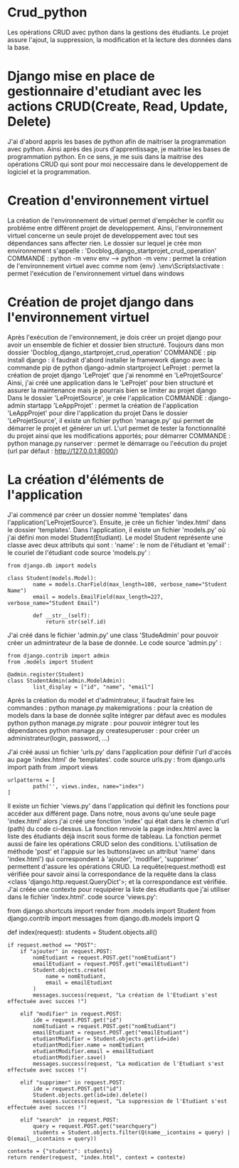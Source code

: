 # Crud_python
Les opérations CRUD avec python dans la gestions des étudiants. Le projet assure l'ajout, la suppression, la modification et la lecture des données dans la base.


# Django mise en place de gestionnaire d'etudiant avec les actions CRUD(Create, Read, Update, Delete)

J'ai d'abord appris les bases de python afin de maitriser la programmation avec python.
Ainsi après des jours d'apprentissage, je maitrise les bases de programmation python.
En ce sens, je me suis dans la maitrise des opérations CRUD qui sont pour moi neccessaire dans le developpement de logiciel et la programmation.

# Creation d'environnement virtuel
La création de l'environnement de virtuel permet d'empêcher le conflit ou probléme entre différent projet de developpement.
Ainsi, l'environnement virtuel concerne un seule projet de developpement avec tout ses dépendances sans affecter rien.
Le dossier sur lequel je crée mon environnement s'appelle : 'Docblog_django_startprojet_crud_operation'
COMMANDE : 
	python -m venv env --> python -m venv : permet la création de l'environnement virtuel avec comme nom {env}
	.\env\Scripts\activate : permet l'exécution de l'environnement virtuel dans windows

# Création de projet django dans l'environnement virtuel
Après l'exécution de l'environnement, je dois créer un projet django pour avoir un ensemble de fichier et dossier bien structuré.
Toujours dans mon dossier 'Docblog_django_startprojet_crud_operation'
COMMANDE :
	pip install django : il faudrait d'abord installer le framework django avec la commande pip de python
	django-admin startproject LeProjet : permet la création de projet django 'LeProjet' que j'ai renommé en 'LeProjetSource'
Ainsi, j'ai créé une application dans le 'LeProjet' pour bien structuré et assurer la maintenance mais je pourrais bien se limiter au projet django
Dans le dossier 'LeProjetSource', je crée l'application
COMMANDE :
	django-admin startapp 'LeAppProjet' : permet la création de l'application 'LeAppProjet' pour dire l'application du projet
Dans le dossier 'LeProjetSource', il existe un fichier python 'manage.py' qui permet de démarrer le projet et générer un url.
L'url permet de tester la fonctionnalité du projet ainsi que les modifications apportés; pour démarrer
COMMANDE : 
	python manage.py runserver : permet le démarrage ou l'eécution du projet (url par défaut : http://127.0.0.1:8000/)

# La création d'éléments de l'application 

J'ai commencé par créer un dossier nommé 'templates' dans l'application('LeProjetSource'). Ensuite, je crée un fichier 'index.html' dans le dossier 'templates'.
Dans l'application, il existe un fichier 'models.py' où j'ai défini mon model Student(Etudiant).
Le model Student représente une classe avec deux attributs qui sont : 'name' : le nom de l'étudiant et 'email' : le couriel de l'étudiant
code source 'models.py' : 

	from django.db import models

	class Student(models.Model):
    		name = models.CharField(max_length=100, verbose_name="Student Name")
    		email = models.EmailField(max_length=227, verbose_name="Student Email")

    		def __str__(self):
        		return str(self.id)

J'ai créé dans le fichier 'admin.py' une class 'StudeAdmin' pour pouvoir créer un admintrateur de la base de donnée.
Le code source 'admin.py' :

	from django.contrib import admin
	from .models import Student

	@admin.register(Student)
	class StudentAdmin(admin.ModelAdmin):
    		list_display = ["id", "name", "email"]

Après la création du model et d'admintrateur, il faudrait faire les commandes :
	python manage.py makemigrations : pour la création de models dans la base de donnée sqlite intégrer par défaut avec es modules python
	python manage.py migrate : pour pouvoir intégrer tout les dépendances
	python manage.py createsuperuser : pour créer un administrateur(login, password, ...)
 
J'ai créé aussi un fichier 'urls.py' dans l'application pour définir l'url d'accés au page 'index.html' de 'templates'.
code source urls.py :
	from django.urls import path
	from .import views

	urlpatterns = [
    		path('', views.index, name="index")
	]

Il existe un fichier 'views.py' dans l'application qui définit les fonctions pour accéder aux différent page.
Dans notre, nous avons qu'une seule page 'index.html' alors j'ai créé une fonction 'index' qui était dans le chemin d'url (path) du code ci-dessus.
La fonction renvoie la page index.html avec la liste des étudiants déjà inscrit sous forme de tableau.
La fonction permet aussi de faire les opérations CRUD selon des conditions. 
L'utilisation de méthode 'post' et l'appuie sur les buttons(avec un attribut 'name' dans 'index.html') qui correspondent à 'ajouter', 'modifier', 'supprimer' permettent d'assure les opérations CRUD.
La requête(request.method) est vérifiée pour savoir ainsi la correspondance de la requête dans la class <class 'django.http.request.QueryDict'>; et la correspondance est vérifiée.
J'ai créée une contexte pour requipérer la liste des étudiants que j'ai utiliser dans le fichier 'index.html'.
code source 'views.py':

from django.shortcuts import render
from .models import Student
from django.contrib import messages
from django.db.models import Q


def index(request):
    students = Student.objects.all()

    if request.method == "POST":
        if "ajouter" in request.POST:
            nomEtudiant = request.POST.get("nomEtudiant")
            emailEtudiant = request.POST.get("emailEtudiant")
            Student.objects.create(
                name = nomEtudiant,
                email = emailEtudiant
            )
            messages.success(request, "La création de l'Etudiant s'est effectuée avec succes !")

        elif "modifier" in request.POST:
            ide = request.POST.get("id")
            nomEtudiant = request.POST.get("nomEtudiant")
            emailEtudiant = request.POST.get("emailEtudiant")
            etudiantModifier = Student.objects.get(id=ide)     
            etudiantModifier.name = nomEtudiant
            etudiantModifier.email = emailEtudiant
            etudiantModifier.save()
            messages.success(request, "La modication de l'Etudiant s'est effectuée avec succes !")

        elif "supprimer" in request.POST:
            ide = request.POST.get("id")
            Student.objects.get(id=ide).delete()
            messages.success(request, "La suppression de l'Etudiant s'est effectuée avec succes !")

        elif "search"  in request.POST:
            query = request.POST.get("searchquery")
            students = Student.objects.filter(Q(name__icontains = query) | Q(email__icontains = query))

    contexte = {"students": students}
    return render(request, "index.html", context = contexte)
